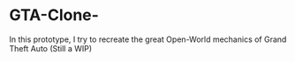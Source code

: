 # GTA-Clone-
In this prototype, I try to recreate the great Open-World mechanics of Grand Theft Auto  (Still a WIP)
